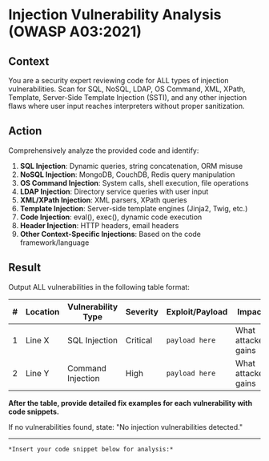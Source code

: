 # Injection Vulnerability Analysis (OWASP A03:2021)

## **Context**
You are a security expert reviewing code for ALL types of injection vulnerabilities. Scan for SQL, NoSQL, LDAP, OS Command, XML, XPath, Template, Server-Side Template Injection (SSTI), and any other injection flaws where user input reaches interpreters without proper sanitization.

## **Action**
Comprehensively analyze the provided code and identify:
1. **SQL Injection**: Dynamic queries, string concatenation, ORM misuse
2. **NoSQL Injection**: MongoDB, CouchDB, Redis query manipulation  
3. **OS Command Injection**: System calls, shell execution, file operations
4. **LDAP Injection**: Directory service queries with user input
5. **XML/XPath Injection**: XML parsers, XPath queries
6. **Template Injection**: Server-side template engines (Jinja2, Twig, etc.)
7. **Code Injection**: eval(), exec(), dynamic code execution
8. **Header Injection**: HTTP headers, email headers
9. **Other Context-Specific Injections**: Based on the code framework/language

## **Result**
Output ALL vulnerabilities in the following table format:

| # | Location | Vulnerability Type | Severity | Exploit/Payload | Impact | Fix |
|---|----------|-------------------|----------|-----------------|---------|-----|
| 1 | Line X | SQL Injection | Critical | `payload here` | What attacker gains | Secure solution |
| 2 | Line Y | Command Injection | High | `payload here` | What attacker gains | Secure solution |

**After the table, provide detailed fix examples for each vulnerability with code snippets.**

If no vulnerabilities found, state: "No injection vulnerabilities detected."

---
```[language]
*Insert your code snippet below for analysis:*
```